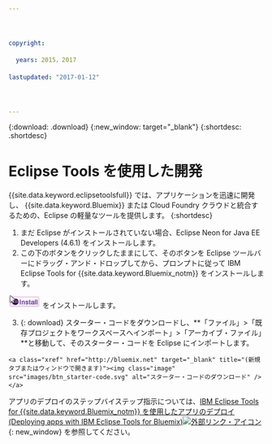 ```yaml
---



copyright:

  years: 2015，2017

lastupdated: "2017-01-12"



---
```


{:download: .download}
{:new_window: target="_blank"}
{:shortdesc: .shortdesc}

# Eclipse Tools を使用した開発

{{site.data.keyword.eclipsetoolsfull}} では、アプリケーションを迅速に開発し、 {{site.data.keyword.Bluemix}} または Cloud Foundry クラウドと統合するための、Eclipse の軽量なツールを提供します。
{:shortdesc}

  1. まだ Eclipse がインストールされていない場合、Eclipse Neon for Java EE Developers (4.6.1) をインストールします。
  2. この下のボタンをクリックしたままにして、そのボタンを Eclipse ツールバーにドラッグ・アンド・ドロップしてから、プロンプトに従って IBM Eclipse Tools for {{site.data.keyword.Bluemix_notm}} をインストールします。

   [![実行中の Eclipse Neon ワークスペースにドラッグ・アンド・ドロップして、IBM Eclipse Tools for {{site.data.keyword.Bluemix_notm}}](images/installbutton.png)](http://marketplace.eclipse.org/marketplace-client-intro?mpc_install=1774120) をインストールします。

  3. {: download} スターター・コードをダウンロードし、**「ファイル」>「既存プロジェクトをワークスペースへインポート」>「アーカイブ・ファイル」**と移動して、そのスターター・コードを Eclipse にインポートします。

    <a class="xref" href="http://bluemix.net" target="_blank" title="(新規タブまたはウィンドウで開きます)"><img class="image" src="images/btn_starter-code.svg" alt="スターター・コードのダウンロード" /> </a>
  

アプリのデプロイのステップバイステップ指示については、[IBM Eclipse Tools for {{site.data.keyword.Bluemix_notm}} を使用したアプリのデプロイ (Deploying apps with IBM Eclipse Tools for Bluemix)![外部リンク・アイコン](../icons/launch-glyph.svg)](/docs/manageapps/eclipsetools/eclipsetools.html#eclipsetools){: new_window} を参照してください。
